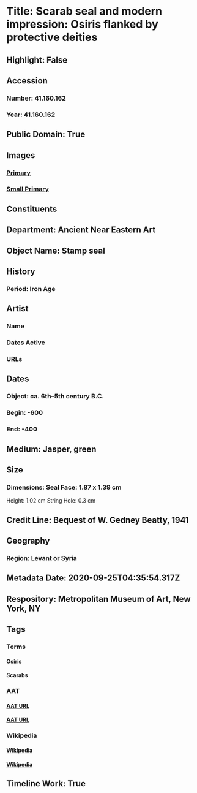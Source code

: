 # Title: Scarab seal and modern impression: Osiris flanked by protective deities
## Highlight: False
## Accession
### Number: 41.160.162
### Year: 41.160.162
## Public Domain: True
## Images
### [Primary](https://images.metmuseum.org/CRDImages/an/original/DP109170.jpg)
### [Small Primary](https://images.metmuseum.org/CRDImages/an/web-large/DP109170.jpg)
## Constituents
## Department: Ancient Near Eastern Art
## Object Name: Stamp seal
## History
### Period: Iron Age
## Artist
### Name
### Dates Active
### URLs
## Dates
### Object: ca. 6th–5th century B.C.
### Begin: -600
### End: -400
## Medium: Jasper, green
## Size
### Dimensions: Seal Face: 1.87 x 1.39 cm
Height: 1.02 cm
String Hole: 0.3 cm
## Credit Line: Bequest of W. Gedney Beatty, 1941
## Geography
### Region: Levant or Syria
## Metadata Date: 2020-09-25T04:35:54.317Z
## Respository: Metropolitan Museum of Art, New York, NY
## Tags
### Terms
#### Osiris
#### Scarabs
### AAT
#### [AAT URL](http://vocab.getty.edu/page/ia/901000705)
#### [AAT URL](http://vocab.getty.edu/page/aat/300230813)
### Wikipedia
#### [Wikipedia]()
#### [Wikipedia]()
## Timeline Work: True